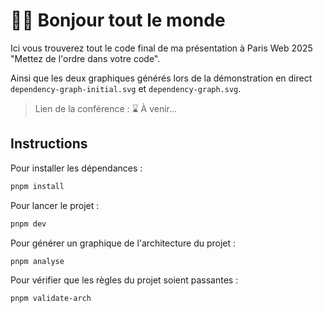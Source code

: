 # 👋🏻 Bonjour tout le monde

Ici vous trouverez tout le code final de ma présentation à Paris Web 2025 "Mettez de l'ordre dans votre code".

Ainsi que les deux graphiques générés lors de la démonstration en direct `dependency-graph-initial.svg` et `dependency-graph.svg`.

> Lien de la conférence : ⌛️ À venir...

## Instructions

Pour installer les dépendances :

```sh
pnpm install
```

Pour lancer le projet :

```sh
pnpm dev
```

Pour générer un graphique de l'architecture du projet :

```sh
pnpm analyse
```

Pour vérifier que les règles du projet soient passantes :

```sh
pnpm validate-arch
```
